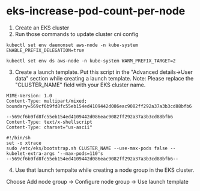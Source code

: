 # eks-increase-pod-count-per-node

1. Create an EKS cluster
2. Run those commands to update cluster cni config

```
kubectl set env daemonset aws-node -n kube-system ENABLE_PREFIX_DELEGATION=true
```
```
kubectl set env ds aws-node -n kube-system WARM_PREFIX_TARGET=2
```
3. Create a launch template.
Put this script in the "Advanced details->User data" section while creating a launch template.
Note: Please replace the "CLUSTER_NAME" field with your EKS cluster name.

```
MIME-Version: 1.0
Content-Type: multipart/mixed; boundary=569cf6b9fd8fc55eb154ed4109442d086eac9082ff292a37a3b3cd88bfb6
                                                                    
--569cf6b9fd8fc55eb154ed4109442d086eac9082ff292a37a3b3cd88bfb6
Content-Type: text/x-shellscript
Content-Type: charset="us-ascii"
                                                                    
#!/bin/sh
set -o xtrace
sudo /etc/eks/bootstrap.sh CLUSTER_NAME --use-max-pods false --kubelet-extra-args '--max-pods=110's
--569cf6b9fd8fc55eb154ed4109442d086eac9082ff292a37a3b3cd88bfb6--
```
4. Use that launch tempalte while creating a node group in the EKS cluster. 

Choose Add node group -> Configure node group -> Use launch template
